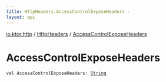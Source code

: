 ```yaml
---
title: HttpHeaders.AccessControlExposeHeaders - 
layout: api
---
```


<div class='api-docs-breadcrumbs'><a href="../index.html">io.ktor.http</a> / <a href="index.html">HttpHeaders</a> / <a href="./-access-control-expose-headers.html">AccessControlExposeHeaders</a></div>

# AccessControlExposeHeaders

<div class="signature"><code><span class="keyword">val </span><span class="identifier">AccessControlExposeHeaders</span><span class="symbol">: </span><a href="https://kotlinlang.org/api/latest/jvm/stdlib/kotlin/-string/index.html"><span class="identifier">String</span></a></code></div>
